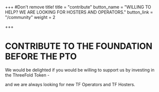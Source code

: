 +++
#Don't remove title!
title = "contribute"
button_name = "WILLING TO HELP? WE ARE LOOKING FOR HOSTERS AND OPERATORS."
button_link = "/community"
weight = 2

+++
# CONTRIBUTE TO THE FOUNDATION BEFORE THE PTO

We would be delighted if you would be willing to support us by investing in the ThreeFold Token -

and we are always looking for new TF Operators and TF Hosters.
